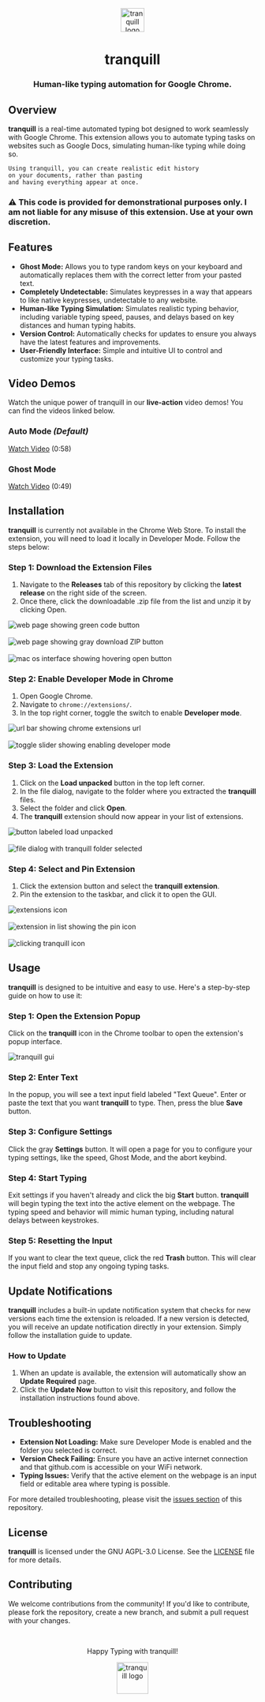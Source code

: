 <div align="center">
    <img src="./assets/images/outlined_128x.png" alt="tranquill logo" width="48px" height="48px"/>
    <h1>tranquill</h1>
    <h3>Human-like typing automation for Google Chrome.</h3>
</div>

<h2>Overview</h2>
<p>
    <strong>tranquill</strong> is a real-time automated typing bot designed to work seamlessly with Google Chrome. This extension allows you to automate typing tasks on websites such as Google Docs, simulating human-like typing while doing so.

	Using tranquill, you can create realistic edit history
	on your documents, rather than pasting
	and having everything appear at once.

</p>

<h3>⚠️ This code is provided for demonstrational purposes only. I am not liable for any misuse of this extension. Use at your own discretion.</h3>

<h2>Features</h2>
<ul>
	<li><strong>Ghost Mode:</strong> Allows you to type random keys on your keyboard and automatically replaces them with the correct letter from your pasted text.</li>
	<li><strong>Completely Undetectable:</strong> Simulates keypresses in a way that appears to like native keypresses, undetectable to any website.</li>
    <li><strong>Human-like Typing Simulation:</strong> Simulates realistic typing behavior, including variable typing speed, pauses, and delays based on key distances and human typing habits.</li>
    <li><strong>Version Control:</strong> Automatically checks for updates to ensure you always have the latest features and improvements.</li>
    <li><strong>User-Friendly Interface:</strong> Simple and intuitive UI to control and customize your typing tasks.</li>
</ul>

<h2>Video Demos</h2>
<p>Watch the unique power of tranquill in our <strong>live-action</strong> video demos! You can find the videos linked below.</p>

<h3>Auto Mode <i>(Default)</i></h3>
<p><a href="https://drive.google.com/file/d/1AzCv6IXBFs92PYM79Wshh2yE-o2zx3Br/view?usp=sharing">Watch Video</a> (0:58)</p>

<h3>Ghost Mode</h3>
<p><a href="https://drive.google.com/file/d/1aKqo1jyPkRUrhQrEl0eIf6lL2GeN7sxV/view?usp=sharing">Watch Video</a> (0:49)</p>

<h2>Installation</h2>
<p>
    <strong>tranquill</strong> is currently not available in the Chrome Web Store. To install the extension, you will need to load it locally in Developer Mode. Follow the steps below:
</p>

<h3>Step 1: Download the Extension Files</h3>
<ol>
    <li>Navigate to the <strong>Releases</strong> tab of this repository by clicking the <strong>latest release</strong> on the right side of the screen.</li>
    <li>Once there, click the downloadable .zip file from the list and unzip it by clicking Open.</li>
</ol>
<img src="./assets/images/install_step_1.png" alt="web page showing green code button"/>
<br><br>
<img src="./assets/images/install_step_2.png" alt="web page showing gray download ZIP button"/>
<br><br>
<img src="./assets/images/install_step_3.png" alt="mac os interface showing hovering open button"/>

<h3>Step 2: Enable Developer Mode in Chrome</h3>
<ol>
    <li>Open Google Chrome.</li>
    <li>Navigate to <code>chrome://extensions/</code>.</li>
    <li>In the top right corner, toggle the switch to enable <strong>Developer mode</strong>.</li>
</ol>

<img src="./assets/images/install_step_4.png" alt="url bar showing chrome extensions url"/>
<br><br>
<img src="./assets/images/install_step_5.png" alt="toggle slider showing enabling developer mode"/>

<h3>Step 3: Load the Extension</h3>
<ol>
    <li>Click on the <strong>Load unpacked</strong> button in the top left corner.</li>
    <li>In the file dialog, navigate to the folder where you extracted the <strong>tranquill</strong> files.</li>
    <li>Select the folder and click <strong>Open</strong>.</li>
    <li>The <strong>tranquill</strong> extension should now appear in your list of extensions.</li>
</ol>

<img src="./assets/images/install_step_6.png" alt="button labeled load unpacked"/>
<br><br>
<img src="./assets/images/install_step_7.png" alt="file dialog with tranquill folder selected"/>

<h3>Step 4: Select and Pin Extension</h3>
<ol>
    <li>Click the extension button and select the <strong>tranquill extension</strong>.</li>
    <li></strong>Pin</strong> the extension to the taskbar, and click it to open the GUI.</li>
</ol>

<img src="./assets/images/install_step_8.png" alt="extensions icon"/>
<br><br>
<img src="./assets/images/install_step_9.png" alt="extension in list showing the pin icon"/>
<br><br>
<img src="./assets/images/install_step_10.png" alt="clicking tranquill icon"/>

<h2>Usage</h2>
<p>
    <strong>tranquill</strong> is designed to be intuitive and easy to use. Here's a step-by-step guide on how to use it:
</p>

<h3>Step 1: Open the Extension Popup</h3>
<p>
    Click on the <strong>tranquill</strong> icon in the Chrome toolbar to open the extension's popup interface.
</p>

<img src="./assets/images/gui.png" alt="tranquill gui"/>

<h3>Step 2: Enter Text</h3>
<p>
    In the popup, you will see a text input field labeled "Text Queue". Enter or paste the text that you want <strong>tranquill</strong> to type. Then, press the blue <strong>Save</strong> button.
</p>

<h3>Step 3: Configure Settings</h3>
<p>
    Click the gray <strong>Settings</strong> button. It will open a page for you to configure your typing settings, like the speed, Ghost Mode, and the abort keybind.
</p>

<h3>Step 4: Start Typing</h3>
<p>
    Exit settings if you haven't already and click the big <strong>Start</strong> button. <strong>tranquill</strong> will begin typing the text into the active element on the webpage. The typing speed and behavior will mimic human typing, including natural delays between keystrokes.
</p>

<h3>Step 5: Resetting the Input</h3>
<p>
    If you want to clear the text queue, click the red <strong>Trash</strong> button. This will clear the input field and stop any ongoing typing tasks.
</p>

<h2>Update Notifications</h2>
<p>
    <strong>tranquill</strong> includes a built-in update notification system that checks for new versions each time the extension is reloaded. If a new version is detected, you will receive an update notification directly in your extension. Simply follow the installation guide to update.
</p>

<h3>How to Update</h3>
<ol>
    <li>When an update is available, the extension will automatically show an <strong>Update Required</strong> page.</li>
    <li>Click the <strong>Update Now</strong> button to visit this repository, and follow the installation instructions found above.</li>
</ol>

<h2>Troubleshooting</h2>
<ul>
    <li><strong>Extension Not Loading:</strong> Make sure Developer Mode is enabled and the folder you selected is correct.</li>
    <li><strong>Version Check Failing:</strong> Ensure you have an active internet connection and that github.com is accessible on your WiFi network.</li>
    <li><strong>Typing Issues:</strong> Verify that the active element on the webpage is an input field or editable area where typing is possible.</li>
</ul>
<p>
    For more detailed troubleshooting, please visit the <a href="https://github.com/owengregson/tranquill/issues">issues section</a> of this repository.
</p>

<h2>License</h2>
<p>
    <strong>tranquill</strong> is licensed under the GNU AGPL-3.0 License. See the <a href="./LICENSE">LICENSE</a> file for more details.
</p>

<h2>Contributing</h2>
<p>
    We welcome contributions from the community! If you'd like to contribute, please fork the repository, create a new branch, and submit a pull request with your changes.
</p>
<br>
<div align="center">
    <p>Happy Typing with tranquill!</p>
    <img src="./assets/images/outlined_128x.png" alt="tranquill logo" width="64"/>
</div>
